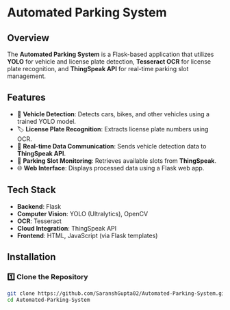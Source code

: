 # **Automated Parking System**

## **Overview**
The **Automated Parking System** is a Flask-based application that utilizes **YOLO** for vehicle and license plate detection, **Tesseract OCR** for license plate recognition, and **ThingSpeak API** for real-time parking slot management.

## **Features**
- 🚗 **Vehicle Detection**: Detects cars, bikes, and other vehicles using a trained YOLO model.
- 🏷️ **License Plate Recognition**: Extracts license plate numbers using OCR.
- 📡 **Real-time Data Communication**: Sends vehicle detection data to **ThingSpeak API**.
- 🚦 **Parking Slot Monitoring**: Retrieves available slots from **ThingSpeak**.
- 🌐 **Web Interface**: Displays processed data using a Flask web app.

## **Tech Stack**
- **Backend**: Flask
- **Computer Vision**: YOLO (Ultralytics), OpenCV
- **OCR**: Tesseract
- **Cloud Integration**: ThingSpeak API
- **Frontend**: HTML, JavaScript (via Flask templates)

## **Installation**

### **1️⃣ Clone the Repository**
```bash
git clone https://github.com/SaranshGupta02/Automated-Parking-System.git
cd Automated-Parking-System
